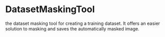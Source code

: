 # DatasetMaskingTool
the dataset masking tool for creating a training dataset. It offers an easier solution to masking and saves the automatically masked image.
